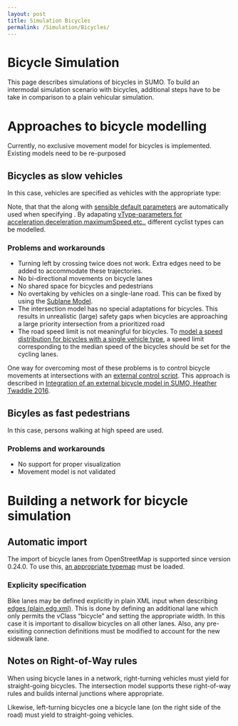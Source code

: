 ```yaml
---
layout: post
title: Simulation Bicycles
permalink: /Simulation/Bicycles/
---
```


Bicycle Simulation
==================

This page describes simulations of bicycles in SUMO. To build an intermodal simulation scenario with bicycles, additional steps have to be take in comparison to a plain vehicular simulation.

Approaches to bicycle modelling
===============================

Currently, no exclusive movement model for bicycles is implemented. Existing models need to be re-purposed

Bicycles as slow vehicles
-------------------------

In this case, vehicles are specified as vehicles with the appropriate type:

<vType id="bike" vClass="bicycle"/>
<vehicle type="bike" .../>

Note, that that the along with [sensible default parameters](/Vehicle_Type_Parameter_Defaults "wikilink") are automatically used when specifying . By adapating [vType-parameters for acceleration,deceleration,maximumSpeed,etc..](/Definition_of_Vehicles,_Vehicle_Types,_and_Routes#Vehicle_Types "wikilink") different cyclist types can be modelled.

### Problems and workarounds

-   Turning left by crossing twice does not work. Extra edges need to be added to accommodate these trajectories.
-   No bi-directional movements on bicycle lanes
-   No shared space for bicycles and pedestrians
-   No overtaking by vehicles on a single-lane road. This can be fixed by using the [Sublane Model](/Simulation/SublaneModel "wikilink").
-   The intersection model has no special adaptations for bicycles. This results in unrealistic (large) safety gaps when bicycles are approaching a large priority intersection from a prioritized road
-   The road speed limit is not meaningful for bicycles. To [model a speed distribution for bicycles with a single vehicle type](/Definition_of_Vehicles,_Vehicle_Types,_and_Routes#Speed_Distributions "wikilink"), a speed limit corresponding to the median speed of the bicycles should be set for the cycling lanes.

One way for overcoming most of these problems is to control bicycle movements at intersections with an [external control script](/TraCI "wikilink"). This approach is described in [Integration of an external bicycle model in SUMO, Heather Twaddle 2016](https://www.researchgate.net/publication/302909195_Integration_of_an_External_Bicycle_Model_in_SUMO).

Bicyles as fast pedestrians
---------------------------

In this case, persons walking at high speed are used.

### Problems and workarounds

-   No support for proper visualization
-   Movement model is not validated

Building a network for bicycle simulation
=========================================

Automatic import
----------------

The import of bicycle lanes from OpenStreetMap is supported since version 0.24.0. To use this, [an appropriate typemap](/Networks/Import/OpenStreetMap#Recommended_Typemaps "wikilink") must be loaded.

### Explicity specification

Bike lanes may be defined explicitly in plain XML input when describing [edges (plain.edg.xml)](/Networks/Building_Networks_from_own_XML-descriptions#Lane-specific_Definitions "wikilink"). This is done by defining an additional lane which only permits the vClass “bicycle” and setting the appropriate width. In this case it is important to disallow bicycles on all other lanes. Also, any pre-exisiting connection definitions must be modified to account for the new sidewalk lane.

Notes on Right-of-Way rules
---------------------------

When using bicycle lanes in a network, right-turning vehicles must yield for straight-going bicycles. The intersection model supports these right-of-way rules and builds internal junctions where appropriate.

Likewise, left-turning bicycles one a bicycle lane (on the right side of the road) must yield to straight-going vehicles.